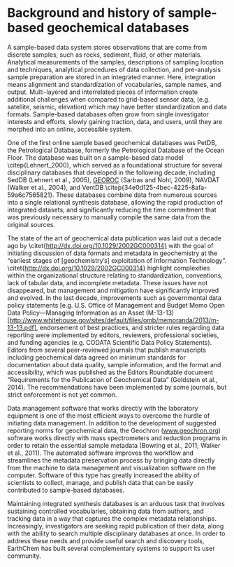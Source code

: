 # Background and history of sample-based geochemical databases

A sample-based data system stores observations that are come from discrete samples, such as rocks, sediment, fluid, or other materials. Analytical measurements of the samples, descriptions of sampling location and techniques, analytical procedures of data collection, and pre-analysis sample preparation are stored in an integrated manner. Here, integration means alignment and standardization of vocabularies, sample names, and output. Multi-layered and interrelated pieces of information create additional challenges when compared to grid-based sensor data, (e.g. satellite, seismic, elevation) which may have better standardization and data formats. Sample-based databases often grow from single investigator interests and efforts, slowly gaining traction, data, and users, until they are morphed into an online, accessible system.

One of the first online sample based geochemical databases was PetDB, the Petrological Database, formerly the Petrological Database of the Ocean Floor. The database was built on a sample-based data model \citep{Lehnert_2000}, which served as a foundational structure for several disciplinary databases that developed in the following decade, including SedDB (Lehnert et al., 2005), [GEOROC](http://georoc.mpch-mainz.gwdg.de/georoc/) (Sarbas and Nohl, 2009), NAVDAT (Walker et al., 2004), and VentDB \citep{34e0d125-4bec-4225-8afa-59a6c7565821}. These databases combine data from numerous sources into a single relational synthesis database, allowing the rapid production of integrated datasets, and significantly reducing the time commitment that was previously necessary to manually compile the same data from the original sources.

The state of the art of geochemical data publication was laid out a decade ago by \citet{http://dx.doi.org/10.1029/2002GC000314} with the goal of initiating discussion of data formats and metadata in geochemistry at the “earliest stages of [geochemistry’s] exploitation of Information Technology”. \citet{http://dx.doi.org/10.1029/2002GC000314} highlight complexities within the organizational structure relating to standardization, conventions, lack of tabular data, and incomplete metadata. These issues have not disappeared, but management and mitigation have significantly improved and evolved. In the last decade, improvements such as governmental data policy statements [e.g. U.S. Office of Management and Budget Memo Open Data Policy—Managing Information as an Asset (M-13-13) [http://www.whitehouse.gov/sites/default/files/omb/memoranda/2013/m-13-13.pdf], endorsement of best practices, and stricter rules regarding data reporting were implemented by editors, reviewers, professional societies, and funding agencies (e.g. CODATA Scientific Data Policy Statements). Editors from several peer-reviewed journals that publish manuscripts including geochemical data agreed on minimum standards for documentation about data quality, sample information, and the format and accessibility, which was published as the Editors Roundtable document “Requirements for the Publication of Geochemical Data” (Goldstein et al., 2014). The recommendations have been implemented by some journals, but strict enforcement is not yet common. 

Data management software that works directly with the laboratory equipment is one of the most efficient ways to overcome the hurdle of initiating data management. In addition to the development of suggested reporting norms for geochemical data, the Geochron (www.geochron.org) software works directly with mass spectrometers and reduction programs in order to retain the essential sample metadata (Bowring et al., 2011; Walker et al., 2011). The automated software improves the workflow and streamlines the metadata preservation process by bringing data directly from the machine to data management and visualization software on the computer. Software of this type has greatly increased the ability of scientists to collect, manage, and publish data that can be easily contributed to sample-based databases.

Maintaining integrated synthesis databases is an arduous task that involves sustaining controlled vocabularies, obtaining data from authors, and tracking data in a way that captures the complex metadata relationships. Increasingly, investigators are seeking rapid publication of their data, along with the ability to search multiple disciplinary databases at once. In order to address these needs and provide useful search and discovery tools, EarthChem has built several complementary systems to support its user community. 
